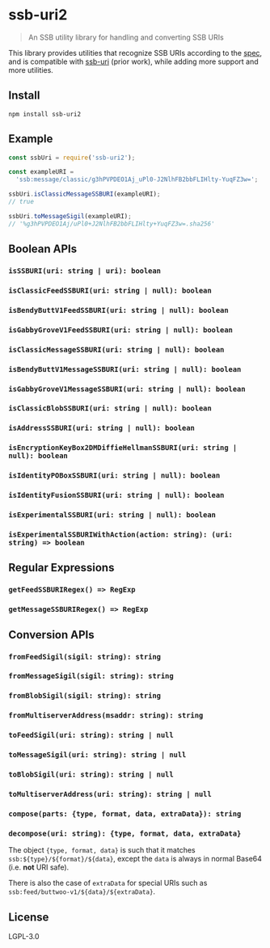 # ssb-uri2

> An SSB utility library for handling and converting SSB URIs

This library provides utilities that recognize SSB URIs according to the [spec](https://github.com/ssb-ngi-pointer/ssb-uri-spec), and is compatible with [ssb-uri](https://github.com/fraction/ssb-uri) (prior work), while adding more support and more utilities.

## Install

```
npm install ssb-uri2
```

## Example

```js
const ssbUri = require('ssb-uri2');

const exampleURI =
  'ssb:message/classic/g3hPVPDEO1Aj_uPl0-J2NlhFB2bbFLIHlty-YuqFZ3w=';

ssbUri.isClassicMessageSSBURI(exampleURI);
// true

ssbUri.toMessageSigil(exampleURI);
// '%g3hPVPDEO1Aj/uPl0+J2NlhFB2bbFLIHlty+YuqFZ3w=.sha256'
```

## Boolean APIs

### `isSSBURI(uri: string | uri): boolean`

### `isClassicFeedSSBURI(uri: string | null): boolean`

### `isBendyButtV1FeedSSBURI(uri: string | null): boolean`

### `isGabbyGroveV1FeedSSBURI(uri: string | null): boolean`

### `isClassicMessageSSBURI(uri: string | null): boolean`

### `isBendyButtV1MessageSSBURI(uri: string | null): boolean`

### `isGabbyGroveV1MessageSSBURI(uri: string | null): boolean`

### `isClassicBlobSSBURI(uri: string | null): boolean`

### `isAddressSSBURI(uri: string | null): boolean`

### `isEncryptionKeyBox2DMDiffieHellmanSSBURI(uri: string | null): boolean`

### `isIdentityPOBoxSSBURI(uri: string | null): boolean`

### `isIdentityFusionSSBURI(uri: string | null): boolean`

### `isExperimentalSSBURI(uri: string | null): boolean`

### `isExperimentalSSBURIWithAction(action: string): (uri: string) => boolean`

## Regular Expressions

### `getFeedSSBURIRegex() => RegExp`

### `getMessageSSBURIRegex() => RegExp`

## Conversion APIs

### `fromFeedSigil(sigil: string): string`

### `fromMessageSigil(sigil: string): string`

### `fromBlobSigil(sigil: string): string`

### `fromMultiserverAddress(msaddr: string): string`

### `toFeedSigil(uri: string): string | null`

### `toMessageSigil(uri: string): string | null`

### `toBlobSigil(uri: string): string | null`

### `toMultiserverAddress(uri: string): string | null`

### `compose(parts: {type, format, data, extraData}): string`

### `decompose(uri: string): {type, format, data, extraData}`

The object `{type, format, data}` is such that it matches `ssb:${type}/${format}/${data}`, except the `data` is always in normal Base64 (i.e. **not** URI safe).

There is also the case of `extraData` for special URIs such as `ssb:feed/buttwoo-v1/${data}/${extraData}`.

## License

LGPL-3.0
